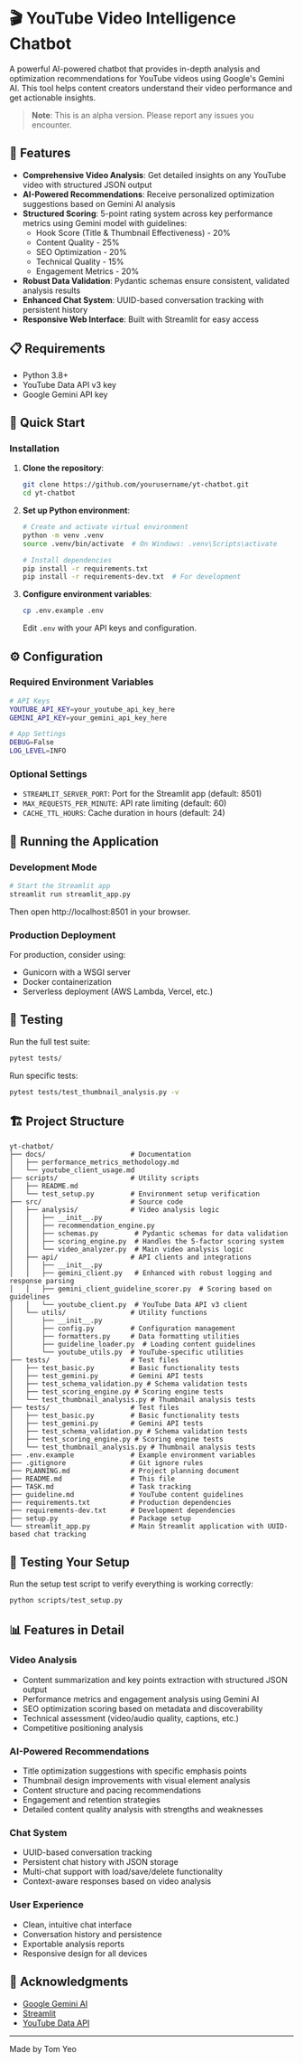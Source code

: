 # 🎬 YouTube Video Intelligence Chatbot

A powerful AI-powered chatbot that provides in-depth analysis and optimization recommendations for YouTube videos using Google's Gemini AI. This tool helps content creators understand their video performance and get actionable insights.

> **Note**: This is an alpha version. Please report any issues you encounter.

## 🌟 Features

- **Comprehensive Video Analysis**: Get detailed insights on any YouTube video with structured JSON output
- **AI-Powered Recommendations**: Receive personalized optimization suggestions based on Gemini AI analysis
- **Structured Scoring**: 5-point rating system across key performance metrics using Gemini model with guidelines:
  - Hook Score (Title & Thumbnail Effectiveness) - 20%
  - Content Quality - 25%
  - SEO Optimization - 20%
  - Technical Quality - 15%
  - Engagement Metrics - 20%
- **Robust Data Validation**: Pydantic schemas ensure consistent, validated analysis results
- **Enhanced Chat System**: UUID-based conversation tracking with persistent history
- **Responsive Web Interface**: Built with Streamlit for easy access

## 📋 Requirements

- Python 3.8+
- YouTube Data API v3 key
- Google Gemini API key

## 🚀 Quick Start

### Installation

1. **Clone the repository**:
   ```bash
   git clone https://github.com/yourusername/yt-chatbot.git
   cd yt-chatbot
   ```

2. **Set up Python environment**:
   ```bash
   # Create and activate virtual environment
   python -m venv .venv
   source .venv/bin/activate  # On Windows: .venv\Scripts\activate
   
   # Install dependencies
   pip install -r requirements.txt
   pip install -r requirements-dev.txt  # For development
   ```

3. **Configure environment variables**:
   ```bash
   cp .env.example .env
   ```
   
   Edit `.env` with your API keys and configuration.

## ⚙️ Configuration

### Required Environment Variables

```bash
# API Keys
YOUTUBE_API_KEY=your_youtube_api_key_here
GEMINI_API_KEY=your_gemini_api_key_here

# App Settings
DEBUG=False
LOG_LEVEL=INFO
```

### Optional Settings

- `STREAMLIT_SERVER_PORT`: Port for the Streamlit app (default: 8501)
- `MAX_REQUESTS_PER_MINUTE`: API rate limiting (default: 60)
- `CACHE_TTL_HOURS`: Cache duration in hours (default: 24)

## 🚦 Running the Application

### Development Mode

```bash
# Start the Streamlit app
streamlit run streamlit_app.py
```

Then open http://localhost:8501 in your browser.

### Production Deployment

For production, consider using:
- Gunicorn with a WSGI server
- Docker containerization
- Serverless deployment (AWS Lambda, Vercel, etc.)

## 🧪 Testing

Run the full test suite:

```bash
pytest tests/
```

Run specific tests:
```bash
pytest tests/test_thumbnail_analysis.py -v
```

## 🏗️ Project Structure

```
yt-chatbot/
├── docs/                     # Documentation
│   ├── performance_metrics_methodology.md
│   └── youtube_client_usage.md
├── scripts/                  # Utility scripts
│   ├── README.md
│   └── test_setup.py         # Environment setup verification
├── src/                      # Source code
│   ├── analysis/             # Video analysis logic
│   │   ├── __init__.py
│   │   ├── recommendation_engine.py
│   │   ├── schemas.py         # Pydantic schemas for data validation
│   │   ├── scoring_engine.py  # Handles the 5-factor scoring system
│   │   └── video_analyzer.py  # Main video analysis logic
│   ├── api/                  # API clients and integrations
│   │   ├── __init__.py
│   │   ├── gemini_client.py   # Enhanced with robust logging and response parsing
│   │   ├── gemini_client_guideline_scorer.py  # Scoring based on guidelines
│   │   └── youtube_client.py  # YouTube Data API v3 client
│   └── utils/                # Utility functions
│       ├── __init__.py
│       ├── config.py         # Configuration management
│       ├── formatters.py     # Data formatting utilities
│       ├── guideline_loader.py  # Loading content guidelines
│       └── youtube_utils.py  # YouTube-specific utilities
├── tests/                    # Test files
│   ├── test_basic.py         # Basic functionality tests
│   ├── test_gemini.py        # Gemini API tests
│   ├── test_schema_validation.py # Schema validation tests
│   ├── test_scoring_engine.py # Scoring engine tests
│   └── test_thumbnail_analysis.py # Thumbnail analysis tests
├── tests/                    # Test files
│   ├── test_basic.py         # Basic functionality tests
│   ├── test_gemini.py        # Gemini API tests
│   ├── test_schema_validation.py # Schema validation tests
│   ├── test_scoring_engine.py # Scoring engine tests
│   └── test_thumbnail_analysis.py # Thumbnail analysis tests
├── .env.example              # Example environment variables
├── .gitignore                # Git ignore rules
├── PLANNING.md               # Project planning document
├── README.md                 # This file
├── TASK.md                   # Task tracking
├── guideline.md              # YouTube content guidelines
├── requirements.txt          # Production dependencies
├── requirements-dev.txt      # Development dependencies
├── setup.py                  # Package setup
└── streamlit_app.py          # Main Streamlit application with UUID-based chat tracking
```

## 🧪 Testing Your Setup

Run the setup test script to verify everything is working correctly:

```bash
python scripts/test_setup.py
```

## 📊 Features in Detail

### Video Analysis
- Content summarization and key points extraction with structured JSON output
- Performance metrics and engagement analysis using Gemini AI
- SEO optimization scoring based on metadata and discoverability
- Technical assessment (video/audio quality, captions, etc.)
- Competitive positioning analysis

### AI-Powered Recommendations
- Title optimization suggestions with specific emphasis points
- Thumbnail design improvements with visual element analysis
- Content structure and pacing recommendations
- Engagement and retention strategies
- Detailed content quality analysis with strengths and weaknesses

### Chat System
- UUID-based conversation tracking
- Persistent chat history with JSON storage
- Multi-chat support with load/save/delete functionality
- Context-aware responses based on video analysis

### User Experience
- Clean, intuitive chat interface
- Conversation history and persistence
- Exportable analysis reports
- Responsive design for all devices

## 🙏 Acknowledgments

- [Google Gemini AI](https://ai.google/)
- [Streamlit](https://streamlit.io/)
- [YouTube Data API](https://developers.google.com/youtube/v3)

---

Made by Tom Yeo